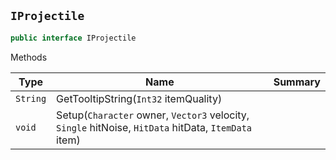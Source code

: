 ## `IProjectile`

```csharp
public interface IProjectile

```

Methods

| Type | Name | Summary | 
| --- | --- | --- | 
| `String` | GetTooltipString(`Int32` itemQuality) |  | 
| `void` | Setup(`Character` owner, `Vector3` velocity, `Single` hitNoise, `HitData` hitData, `ItemData` item) |  | 


